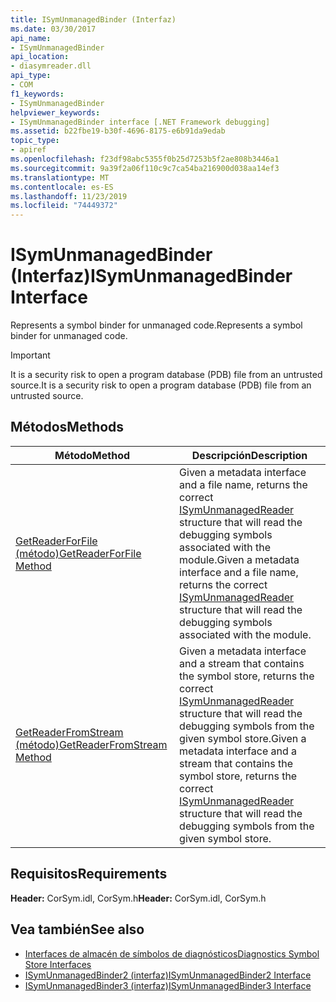 ```yaml
---
title: ISymUnmanagedBinder (Interfaz)
ms.date: 03/30/2017
api_name:
- ISymUnmanagedBinder
api_location:
- diasymreader.dll
api_type:
- COM
f1_keywords:
- ISymUnmanagedBinder
helpviewer_keywords:
- ISymUnmanagedBinder interface [.NET Framework debugging]
ms.assetid: b22fbe19-b30f-4696-8175-e6b91da9edab
topic_type:
- apiref
ms.openlocfilehash: f23df98abc5355f0b25d7253b5f2ae808b3446a1
ms.sourcegitcommit: 9a39f2a06f110c9c7ca54ba216900d038aa14ef3
ms.translationtype: MT
ms.contentlocale: es-ES
ms.lasthandoff: 11/23/2019
ms.locfileid: "74449372"
---
```

# <a name="isymunmanagedbinder-interface"></a><span data-ttu-id="3d56a-102">ISymUnmanagedBinder (Interfaz)</span><span class="sxs-lookup"><span data-stu-id="3d56a-102">ISymUnmanagedBinder Interface</span></span>
<span data-ttu-id="3d56a-103">Represents a symbol binder for unmanaged code.</span><span class="sxs-lookup"><span data-stu-id="3d56a-103">Represents a symbol binder for unmanaged code.</span></span>  
  
> [!IMPORTANT]
> <span data-ttu-id="3d56a-104">It is a security risk to open a program database (PDB) file from an untrusted source.</span><span class="sxs-lookup"><span data-stu-id="3d56a-104">It is a security risk to open a program database (PDB) file from an untrusted source.</span></span>  
  
## <a name="methods"></a><span data-ttu-id="3d56a-105">Métodos</span><span class="sxs-lookup"><span data-stu-id="3d56a-105">Methods</span></span>  
  
|<span data-ttu-id="3d56a-106">Método</span><span class="sxs-lookup"><span data-stu-id="3d56a-106">Method</span></span>|<span data-ttu-id="3d56a-107">Descripción</span><span class="sxs-lookup"><span data-stu-id="3d56a-107">Description</span></span>|  
|------------|-----------------|  
|[<span data-ttu-id="3d56a-108">GetReaderForFile (método)</span><span class="sxs-lookup"><span data-stu-id="3d56a-108">GetReaderForFile Method</span></span>](../../../../docs/framework/unmanaged-api/diagnostics/isymunmanagedbinder-getreaderforfile-method.md)|<span data-ttu-id="3d56a-109">Given a metadata interface and a file name, returns the correct [ISymUnmanagedReader](isymunmanagedreader-interface.md) structure that will read the debugging symbols associated with the module.</span><span class="sxs-lookup"><span data-stu-id="3d56a-109">Given a metadata interface and a file name, returns the correct [ISymUnmanagedReader](isymunmanagedreader-interface.md) structure that will read the debugging symbols associated with the module.</span></span>|  
|[<span data-ttu-id="3d56a-110">GetReaderFromStream (método)</span><span class="sxs-lookup"><span data-stu-id="3d56a-110">GetReaderFromStream Method</span></span>](../../../../docs/framework/unmanaged-api/diagnostics/isymunmanagedbinder-getreaderfromstream-method.md)|<span data-ttu-id="3d56a-111">Given a metadata interface and a stream that contains the symbol store, returns the correct [ISymUnmanagedReader](isymunmanagedreader-interface.md) structure that will read the debugging symbols from the given symbol store.</span><span class="sxs-lookup"><span data-stu-id="3d56a-111">Given a metadata interface and a stream that contains the symbol store, returns the correct [ISymUnmanagedReader](isymunmanagedreader-interface.md) structure that will read the debugging symbols from the given symbol store.</span></span>|  
  
## <a name="requirements"></a><span data-ttu-id="3d56a-112">Requisitos</span><span class="sxs-lookup"><span data-stu-id="3d56a-112">Requirements</span></span>  
 <span data-ttu-id="3d56a-113">**Header:** CorSym.idl, CorSym.h</span><span class="sxs-lookup"><span data-stu-id="3d56a-113">**Header:** CorSym.idl, CorSym.h</span></span>  
  
## <a name="see-also"></a><span data-ttu-id="3d56a-114">Vea también</span><span class="sxs-lookup"><span data-stu-id="3d56a-114">See also</span></span>

- [<span data-ttu-id="3d56a-115">Interfaces de almacén de símbolos de diagnósticos</span><span class="sxs-lookup"><span data-stu-id="3d56a-115">Diagnostics Symbol Store Interfaces</span></span>](../../../../docs/framework/unmanaged-api/diagnostics/diagnostics-symbol-store-interfaces.md)
- [<span data-ttu-id="3d56a-116">ISymUnmanagedBinder2 (interfaz)</span><span class="sxs-lookup"><span data-stu-id="3d56a-116">ISymUnmanagedBinder2 Interface</span></span>](../../../../docs/framework/unmanaged-api/diagnostics/isymunmanagedbinder2-interface.md)
- [<span data-ttu-id="3d56a-117">ISymUnmanagedBinder3 (interfaz)</span><span class="sxs-lookup"><span data-stu-id="3d56a-117">ISymUnmanagedBinder3 Interface</span></span>](../../../../docs/framework/unmanaged-api/diagnostics/isymunmanagedbinder3-interface.md)
